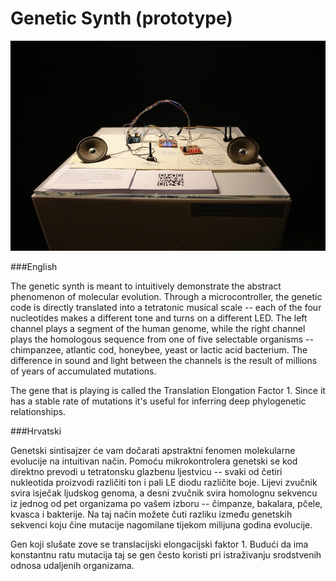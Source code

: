 Genetic Synth (prototype)
=========================

![](/pics/genesynth.jpg "")

###English

The genetic synth is meant to intuitively demonstrate the abstract phenomenon of molecular evolution. Through a microcontroller, the genetic code is directly translated into a tetratonic musical scale -- each of the four nucleotides makes a different tone and turns on a different LED. The left channel plays a segment of the human genome, while the right channel plays the homologous sequence from one of five selectable organisms -- chimpanzee, atlantic cod, honeybee, yeast or lactic acid bacterium. The difference in sound and light between the channels is the result of millions of years of accumulated mutations.

The gene that is playing is called the Translation Elongation Factor 1. Since it has a stable rate of mutations it's useful for inferring deep phylogenetic relationships.

###Hrvatski

Genetski sintisajzer će vam dočarati apstraktni fenomen molekularne evolucije na intuitivan način. Pomoću mikrokontrolera genetski se kod direktno prevodi u tetratonsku glazbenu ljestvicu -- svaki od četiri nukleotida proizvodi različiti ton i pali LE diodu različite boje. Lijevi zvučnik svira isječak ljudskog genoma, a desni zvučnik svira homolognu sekvencu iz jednog od pet organizama po vašem izboru -- čimpanze, bakalara, pčele, kvasca i bakterije. Na taj način možete čuti razliku između genetskih sekvenci koju čine mutacije nagomilane tijekom milijuna godina evolucije. 

Gen koji slušate zove se translacijski elongacijski faktor 1. Budući da ima konstantnu ratu mutacija taj se gen često koristi pri istraživanju srodstvenih odnosa udaljenih organizama.
